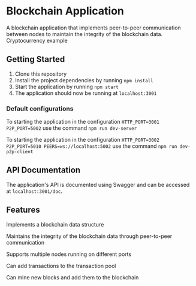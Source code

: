 # Blockchain Application
A blockchain application that implements peer-to-peer communication between nodes to maintain the integrity of the blockchain data.
Cryptocurrency example

## Getting Started
1. Clone this repository
2. Install the project dependencies by running `npm install`
3. Start the application by running `npm start`
4. The application should now be running at `localhost:3001`

### Default configurations
To starting the application in the configuration `HTTP_PORT=3001 P2P_PORT=5002` use the command  `npm run dev-server`

To starting the application in the configuration `HTTP_PORT=3002 P2P_PORT=5010 PEERS=ws://localhost:5002` use the command  `npm run dev-p2p-client`

## API Documentation
The application's API is documented using Swagger and can be accessed at `localhost:3001/doc`.

## Features
Implements a blockchain data structure

Maintains the integrity of the blockchain data through peer-to-peer communication

Supports multiple nodes running on different ports

Can add transactions to the transaction pool

Can mine new blocks and add them to the blockchain
